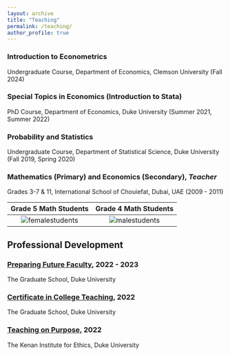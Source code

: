 ```yaml
---
layout: archive
title: "Teaching"
permalink: /teaching/
author_profile: true
---
```


### Introduction to Econometrics
Undergraduate Course, Department of Economics, Clemson University (Fall 2024)

### Special Topics in Economics (Introduction to Stata)
PhD Course, Department of Economics, Duke University (Summer 2021, Summer 2022)

### Probability and Statistics
Undergraduate Course, Department of Statistical Science, Duke University (Fall 2019, Spring 2020)

### Mathematics (Primary) and Economics (Secondary), *Teacher*
Grades 3-7 & 11, International School of Chouiefat, Dubai, UAE (2009 - 2011)

Grade 5 Math Students  |  Grade 4 Math Students
:-------------------------:|:-------------------------:
![femalestudents](https://adamsoliman.github.io/assets/Dubai007.JPG)  |  ![malestudents](https://adamsoliman.github.io/assets/Dubai008.JPG)

## Professional Development

### [Preparing Future Faculty](https://gradschool.duke.edu/professional-development/programs/preparing-future-faculty), 2022 - 2023
The Graduate School, Duke University

### [Certificate in College Teaching](https://gradschool.duke.edu/professional-development/programs/certificate-college-teaching), 2022
The Graduate School, Duke University

### [Teaching on Purpose](https://kenan.ethics.duke.edu/teaching-on-purpose/), 2022
The Kenan Institute for Ethics, Duke University
